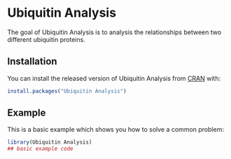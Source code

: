 
# Ubiquitin Analysis

<!-- badges: start -->
<!-- badges: end -->

The goal of Ubiquitin Analysis is to analysis the relationships between two different ubiquitin proteins.

## Installation

You can install the released version of Ubiquitin Analysis from [CRAN](https://CRAN.R-project.org) with:

``` r
install.packages("Ubiquitin Analysis")
```

## Example

This is a basic example which shows you how to solve a common problem:

``` r
library(Ubiquitin Analysis)
## basic example code
```

